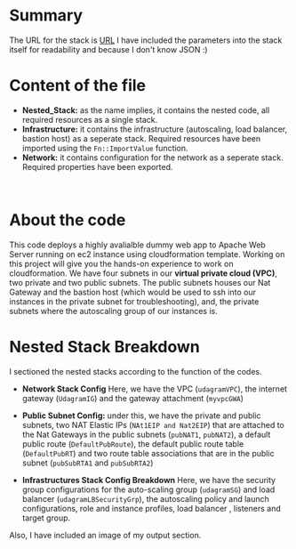 # Summary
The URL for the stack is [URL](http://nest-udagra-15yfxboq8q1e7-250910444.us-east-1.elb.amazonaws.com/) 
I have included the parameters into the stack itself for readability and because I don't know JSON :)
<br>

# Content of the file
* **Nested_Stack:** as the name implies, it contains the nested code, all required resources as a single stack.
* **Infrastructure:** it contains the infrastructure (autoscaling, load balancer, bastion host) as a seperate stack. Required resources have been imported using the `Fn::ImportValue` function.
* **Network:** it contains configuration for the network as a seperate stack. Required properties have been exported.
<br>

# About the code
This code deploys a highly avalialble dummy web app to Apache Web Server running on ec2 instance using cloudformation template. Working on this project will give you the hands-on experience to work on cloudformation.
We have four subnets in our **virtual private cloud (VPC)**, two private and two public subnets. The public subnets houses our Nat Gateway and the bastion host (which would be used to ssh into our instances in the private subnet for troubleshooting), and, the private subnets where the autoscaling group of our instances is. 

# Nested Stack Breakdown
I sectioned the nested stacks according to the function of the codes.
* **Network Stack Config**
Here, we have the VPC (`udagramVPC`), the internet gateway (`UdagramIG`) and the gateway attachment (`myvpcGWA`)
- **Public Subnet Config:** under this, we have the private and public subnets, two NAT Elastic IPs (`NAt1EIP and Nat2EIP`) that are attached to the Nat Gateways in the public subnets (`pubNAT1`, `pubNAT2`), a default public route (`DefaultPubRoute`), the default public route table (`DefaultPubRT`) and two route table associations that are in the public subnet (`pubSubRTA1` and `pubSubRTA2`) 

* **Infrastructures Stack Config Breakdown**
Here, we have the security group configurations for the auto-scaling group (`udagramSG`) and load balancer (`udagramLBSecurityGrp`), the autoscaling policy and launch configurations, role and instance profiles, load balancer , listeners and target group.
 
Also, I have included an image of my output section.